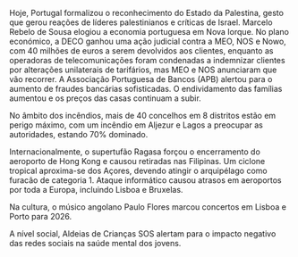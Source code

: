 Hoje, Portugal formalizou o reconhecimento do Estado da Palestina, gesto que gerou reações de líderes palestinianos e críticas de Israel. Marcelo Rebelo de Sousa elogiou a economia portuguesa em Nova Iorque. No plano económico, a DECO ganhou uma ação judicial contra a MEO, NOS e Nowo, com 40 milhões de euros a serem devolvidos aos clientes, enquanto as operadoras de telecomunicações foram condenadas a indemnizar clientes por alterações unilaterais de tarifários, mas MEO e NOS anunciaram que vão recorrer. A Associação Portuguesa de Bancos (APB) alertou para o aumento de fraudes bancárias sofisticadas. O endividamento das famílias aumentou e os preços das casas continuam a subir.

No âmbito dos incêndios, mais de 40 concelhos em 8 distritos estão em perigo máximo, com um incêndio em Aljezur e Lagos a preocupar as autoridades, estando 70% dominado.

Internacionalmente, o supertufão Ragasa forçou o encerramento do aeroporto de Hong Kong e causou retiradas nas Filipinas. Um ciclone tropical aproxima-se dos Açores, devendo atingir o arquipélago como furacão de categoria 1. Ataque informático causou atrasos em aeroportos por toda a Europa, incluindo Lisboa e Bruxelas.

Na cultura, o músico angolano Paulo Flores marcou concertos em Lisboa e Porto para 2026.

A nível social, Aldeias de Crianças SOS alertam para o impacto negativo das redes sociais na saúde mental dos jovens.